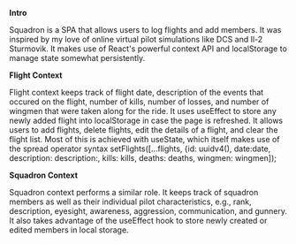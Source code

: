 **Intro**

Squadron is a SPA that allows users to log flights and add members. It was inspired by my love of online virtual pilot simulations like DCS and Il-2 Sturmovik. It makes use of React's powerful context API and localStorage to manage state somewhat persistently.

**Flight Context**

Flight context keeps track of flight date, description of the events that occured on the flight, number of kills, number of losses, and number of wingmen that were taken along for the ride. It uses useEffect to store any newly added flight into localStorage in case the page is refreshed. It allows users to add flights, delete flights, edit the details of a flight, and clear the flight list. Most of this is achieved with useState, which itself makes use of the spread operator syntax setFlights([...flights, {id: uuidv4(), date:date, description: description:, kills: kills, deaths: deaths, wingmen: wingmen]); 

**Squadron Context**

Squadron context performs a similar role. It keeps track of squadron members as well as their individual pilot characteristics, e.g., rank, description, eyesight, awareness, aggression, communication, and gunnery. It also takes advantage of the useEffect hook to store newly created or edited members in local storage. 
